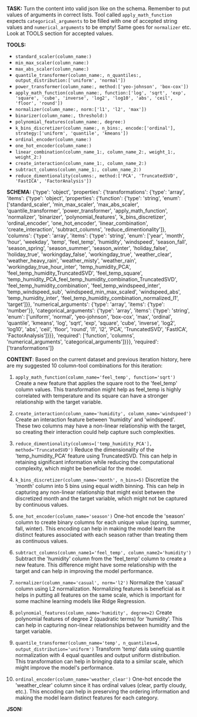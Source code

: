 **TASK:**
Turn the content into valid json like on the schema.
Remember to put values of arguments in correct lists.
Tool called `apply_math_function` expects `categorical_arguments` to be filled with one of accepted string values and `numerical_arguments` to be empty! Same goes for `normalizer` etc. Look at TOOLS section for accepted values.

**TOOLS:**
- `standard_scaler(column_name:)`
- `min_max_scaler(column_name:)`
- `max_abs_scaler(column_name:)`
- `quantile_transformer(column_name:, n_quantiles:, output_distribution:['uniform', 'normal'])`
- `power_transformer(column_name:, method:['yeo-johnson', 'box-cox'])`
- `apply_math_function(column_name:, function:['log', 'sqrt', 'exp', 'square', 'cube', 'inverse', 'log2', 'log10', 'abs', 'ceil', 'floor', 'round'])`
- `normalizer(column_name:, norm:['l1', 'l2', 'max'])`
- `binarizer(column_name:, threshold:)`
- `polynomial_features(column_name:, degree:)`
- `k_bins_discretizer(column_name:, n_bins:, encode:['ordinal'], strategy:['uniform', 'quantile', 'kmeans'])`
- `ordinal_encoder(column_name:)`
- `one_hot_encoder(column_name:)`
- `linear_combination(column_name_1:, column_name_2:, weight_1:, weight_2:)`
- `create_interaction(column_name_1:, column_name_2:)`
- `subtract_columns(column_name_1:, column_name_2:)`
- `reduce_dimentionality(columns:, method:['PCA', 'TruncatedSVD', 'FastICA', 'FactorAnalysis'])`

**SCHEMA:**
{'type': 'object', 'properties': {'transformations': {'type': 'array', 'items': {'type': 'object', 'properties': {'function': {'type': 'string', 'enum': ['standard_scaler', 'min_max_scaler', 'max_abs_scaler', 'quantile_transformer', 'power_transformer', 'apply_math_function', 'normalizer', 'binarizer', 'polynomial_features', 'k_bins_discretizer', 'ordinal_encoder', 'one_hot_encoder', 'linear_combination', 'create_interaction', 'subtract_columns', 'reduce_dimentionality']}, 'columns': {'type': 'array', 'items': {'type': 'string', 'enum': ['year', 'month', 'hour', 'weekday', 'temp', 'feel_temp', 'humidity', 'windspeed', 'season_fall', 'season_spring', 'season_summer', 'season_winter', 'holiday_false', 'holiday_true', 'workingday_false', 'workingday_true', 'weather_clear', 'weather_heavy_rain', 'weather_misty', 'weather_rain', 'workingday_true_hour_inter', 'temp_humidity_PCA', 'feel_temp_humidity_TruncatedSVD', 'feel_temp_square', 'temp_humidity_PCA_feel_temp_humidity_combination_TruncatedSVD', 'feel_temp_humidity_combination', 'feel_temp_windspeed_inter', 'temp_windspeed_sub', 'windspeed_min_max_scaled', 'windspeed_abs', 'temp_humidity_inter', 'feel_temp_humidity_combination_normalized_l1', 'target']}}, 'numerical_arguments': {'type': 'array', 'items': {'type': 'number'}}, 'categorical_arguments': {'type': 'array', 'items': {'type': 'string', 'enum': ['uniform', 'normal', 'yeo-johnson', 'box-cox', 'max', 'ordinal', 'quantile', 'kmeans', 'log', 'sqrt', 'exp', 'square', 'cube', 'inverse', 'log2', 'log10', 'abs', 'ceil', 'floor', 'round', 'l1', 'l2', 'PCA', 'TruncatedSVD', 'FastICA', 'FactorAnalysis']}}}, 'required': ['function', 'columns', 'numerical_arguments', 'categorical_arguments']}}}, 'required': ['transformations']}

**CONTENT**:
 Based on the current dataset and previous iteration history, here are my suggested 10 column-tool combinations for this iteration:

1. `apply_math_function(column_name='feel_temp', function='sqrt')`
Create a new feature that applies the square root to the 'feel_temp' column values. This transformation might help as feel_temp is highly correlated with temperature and its square can have a stronger relationship with the target variable.

2. `create_interaction(column_name='humidity', column_name='windspeed')`
Create an interaction feature between 'humidity' and 'windspeed'. These two columns may have a non-linear relationship with the target, so creating their interaction could help capture such complexities.

3. `reduce_dimentionality(columns=['temp_humidity_PCA'], method='TruncatedSVD')`
Reduce the dimensionality of the 'temp_humidity_PCA' feature using TruncatedSVD. This can help in retaining significant information while reducing the computational complexity, which might be beneficial for the model.

4. `k_bins_discretizer(column_name='month', n_bins=5)`
Discretize the 'month' column into 5 bins using equal width binning. This can help in capturing any non-linear relationship that might exist between the discretized month and the target variable, which might not be captured by continuous values.

5. `one_hot_encoder(column_name='season')`
One-hot encode the 'season' column to create binary columns for each unique value (spring, summer, fall, winter). This encoding can help in making the model learn the distinct features associated with each season rather than treating them as continuous values.

6. `subtract_columns(column_name1='feel_temp', column_name2='humidity')`
Subtract the 'humidity' column from the 'feel_temp' column to create a new feature. This difference might have some relationship with the target and can help in improving the model performance.

7. `normalizer(column_name='casual', norm='l2')`
Normalize the 'casual' column using L2 normalization. Normalizing features is beneficial as it helps in putting all features on the same scale, which is important for some machine learning models like Ridge Regression.

8. `polynomial_features(column_name='humidity', degree=2)`
Create polynomial features of degree 2 (quadratic terms) for 'humidity'. This can help in capturing non-linear relationships between humidity and the target variable.

9. `quantile_transformer(column_name='temp', n_quantiles=4, output_distribution='uniform')`
Transform 'temp' data using quantile normalization with 4 equal quantiles and output uniform distribution. This transformation can help in bringing data to a similar scale, which might improve the model's performance.

10. `ordinal_encoder(column_name='weather_clear')`
One-hot encode the 'weather_clear' column since it has ordinal values (clear, partly cloudy, etc.). This encoding can help in preserving the ordering information and making the model learn distinct features for each category.

**JSON:**
